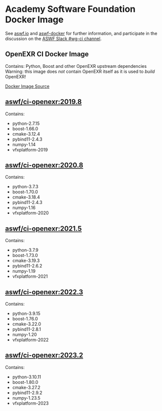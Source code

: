 <!--
Copyright (c) Contributors to the aswf-docker Project. All rights reserved.
SPDX-License-Identifier: Apache-2.0

Warning: this file is automatically generated from a template!
-->

# Academy Software Foundation Docker Image

See [aswf.io](https://aswf.io) and [aswf-docker](https://github.com/AcademySoftwareFoundation/aswf-docker)
for further information, and participate in the discussion on the
[ASWF Slack #wg-ci channel](https://academysoftwarefdn.slack.com/archives/C0169RX7MMK).

## OpenEXR CI Docker Image

Contains: Python, Boost and other OpenEXR upstream dependencies
Warning: this image does *not* contain OpenEXR itself as it is used to *build* OpenEXR!

[Docker Image Source](https://github.com/AcademySoftwareFoundation/aswf-docker/blob/master/ci-openexr/Dockerfile)

## [aswf/ci-openexr:2019.8](https://hub.docker.com/r/aswf/ci-openexr/tags?page=1&name=2019.8)

Contains:
* python-2.7.15
* boost-1.66.0
* cmake-3.12.4
* pybind11-2.4.3
* numpy-1.14
* vfxplatform-2019

## [aswf/ci-openexr:2020.8](https://hub.docker.com/r/aswf/ci-openexr/tags?page=1&name=2020.8)

Contains:
* python-3.7.3
* boost-1.70.0
* cmake-3.18.4
* pybind11-2.4.3
* numpy-1.16
* vfxplatform-2020

## [aswf/ci-openexr:2021.5](https://hub.docker.com/r/aswf/ci-openexr/tags?page=1&name=2021.5)

Contains:
* python-3.7.9
* boost-1.73.0
* cmake-3.19.3
* pybind11-2.6.2
* numpy-1.19
* vfxplatform-2021

## [aswf/ci-openexr:2022.3](https://hub.docker.com/r/aswf/ci-openexr/tags?page=1&name=2022.3)

Contains:
* python-3.9.15
* boost-1.76.0
* cmake-3.22.0
* pybind11-2.8.1
* numpy-1.20
* vfxplatform-2022

## [aswf/ci-openexr:2023.2](https://hub.docker.com/r/aswf/ci-openexr/tags?page=1&name=2023.2)

Contains:
* python-3.10.11
* boost-1.80.0
* cmake-3.27.2
* pybind11-2.9.2
* numpy-1.23.5
* vfxplatform-2023

